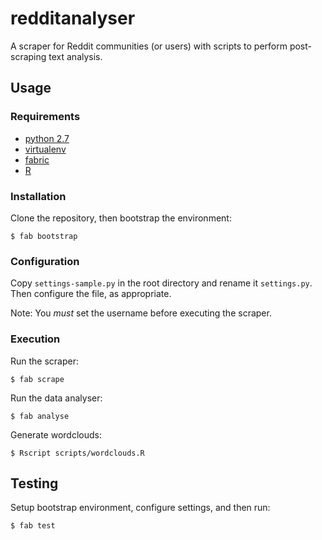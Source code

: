 # redditanalyser

A scraper for Reddit communities (or users) with scripts to perform post-scraping text analysis.

## Usage

### Requirements

- [python 2.7](https://www.python.org/)
- [virtualenv](https://pypi.python.org/pypi/virtualenv)
- [fabric](http://fabfile.org/)
- [R](https://www.r-project.org/)

### Installation

Clone the repository, then bootstrap the environment:

    $ fab bootstrap

### Configuration

Copy `settings-sample.py` in the root directory and rename it `settings.py`. Then configure the file, as appropriate.

Note: You *must* set the username before executing the scraper.

### Execution

Run the scraper:

    $ fab scrape

Run the data analyser:

    $ fab analyse

Generate wordclouds:

    $ Rscript scripts/wordclouds.R


## Testing

Setup bootstrap environment, configure settings, and then run:

    $ fab test

